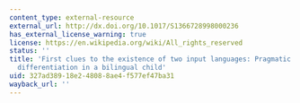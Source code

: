 ```yaml
---
content_type: external-resource
external_url: http://dx.doi.org/10.1017/S1366728998000236
has_external_license_warning: true
license: https://en.wikipedia.org/wiki/All_rights_reserved
status: ''
title: 'First clues to the existence of two input languages: Pragmatic and lexical
  differentiation in a bilingual child'
uid: 327ad389-18e2-4808-8ae4-f577ef47ba31
wayback_url: ''
---
```

